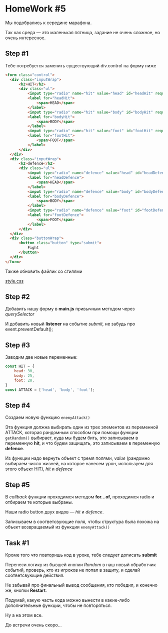 # HomeWork #5

Мы подобрались к середине марафона.

Так как среда — это маленькая пятница, задание не очень сложное, но очень интересное.

## Step #1

Тебе потребуется заменить существующий div.control на форму ниже

```html
<form class="control">
  <div class="inputWrap">
      <h2>HIT</h2>
      <div class="ul">
          <input type="radio" name="hit" value="head" id="headHit" required>
          <label for="headHit">
              <span>HEAD</span>
          </label>
          <input type="radio" name="hit" value="body" id="bodyHit" required>
          <label for="bodyHit">
              <span>BODY</span>
          </label>
          <input type="radio" name="hit" value="foot" id="footHit" required>
          <label for="footHit">
              <span>FOOT</span>
          </label>
      </div>
  </div>
  <div class="inputWrap">
      <h2>defence</h2>
      <div class="ul">
          <input type="radio" name="defence" value="head" id="headDefence" required>
          <label for="headDefence">
              <span>HEAD</span>
          </label>
          <input type="radio" name="defence" value="body" id="bodyDefence" required>
          <label for="bodyDefence">
              <span>BODY</span>
          </label>
          <input type="radio" name="defence" value="foot" id="footDefence" required>
          <label for="footDefence">
              <span>FOOT</span>
          </label>
      </div>
  </div>
  <div class="buttonWrap">
      <button class="button" type="submit">
          Fight
      </button>
  </div>
</form>
```

Также обновить файлик со стилями

[style.css](https://firebasestorage.googleapis.com/v0/b/it-course-84ddd.appspot.com/o/course%2Fjsmarathon-mortal-kombat%2F5%2Fstyle.css?alt=media&token=82fb3f4c-42ad-43db-8778-a422f7792806)

## Step #2

Добавить нашу форму в **main.js** привычным методом через *querySelector*

И добавить новый **listener** на событие *submit,* не забудь про event.preventDefault();

## Step #3

Заводим две новые переменные:

```js
const HIT = {
    head: 30,
    body: 25,
    foot: 20,
}
const ATTACK = ['head', 'body', 'foot'];
```

## Step #4

Создаем новую функцию `enemyAttack()`

Эта функция должна выбирать один из трех элементов из переменной ATTACK, которая рандомным способом при помощи функции `getRandom()` выбирает, куда мы будем бить, это записываем в переменную **hit**, и что будем защищать, это записываем в переменную **defence**.

Из функции надо вернуть объект с тремя полями, *value* (рандомно выбираем число жизней, на которое нанесем урон, используем для этого объект HIT), *hit* и *defence*

## Step #5

В *callback* функции проходимся методом **for...of,** проходимся radio и отбираем те которые выбраны.

Наши radio button двух видов — *hit* и *defence*.

Записываем в соответсвующие поля, чтобы структура была похожа на объект возвращаемый из функции `enemyAttack()`

## Task #1

Кроме того что повторишь код в уроке, тебе следует дописать **submit**

Перенеси логику из бывшей кнопки *Random* в наш новый обработчик событий, проверь, кто из игроков не попал в защиту, и сделай соответсвующие действия.

Не забывай про финальный вывод сообщения, кто победил, и конечно же, кнопки **Restart**.

Подумай, какую часть кода можно вынести в какие-либо дополнительные функции, чтобы не повторяться.

Ну а на этом все.

До встречи очень скоро...
